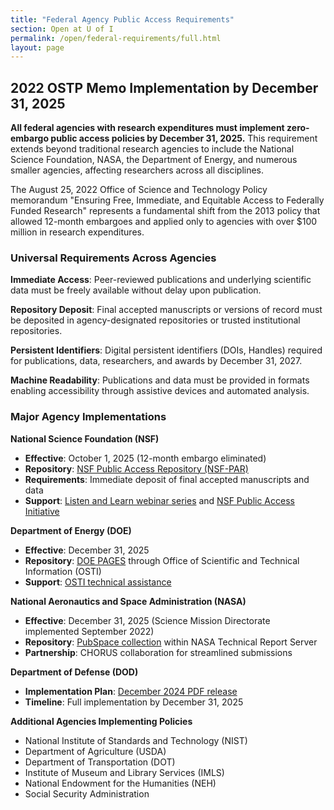 ```yaml
---
title: "Federal Agency Public Access Requirements"
section: Open at U of I
permalink: /open/federal-requirements/full.html
layout: page
---
```


## 2022 OSTP Memo Implementation by December 31, 2025

**All federal agencies with research expenditures must implement zero-embargo public access policies by December 31, 2025.** This requirement extends beyond traditional research agencies to include the National Science Foundation, NASA, the Department of Energy, and numerous smaller agencies, affecting researchers across all disciplines.

The August 25, 2022 Office of Science and Technology Policy memorandum "Ensuring Free, Immediate, and Equitable Access to Federally Funded Research" represents a fundamental shift from the 2013 policy that allowed 12-month embargoes and applied only to agencies with over $100 million in research expenditures.

### Universal Requirements Across Agencies

**Immediate Access**: Peer-reviewed publications and underlying scientific data must be freely available without delay upon publication.

**Repository Deposit**: Final accepted manuscripts or versions of record must be deposited in agency-designated repositories or trusted institutional repositories.

**Persistent Identifiers**: Digital persistent identifiers (DOIs, Handles) required for publications, data, researchers, and awards by December 31, 2027.

**Machine Readability**: Publications and data must be provided in formats enabling accessibility through assistive devices and automated analysis.

### Major Agency Implementations

**National Science Foundation (NSF)**
- **Effective**: October 1, 2025 (12-month embargo eliminated)
- **Repository**: [NSF Public Access Repository (NSF-PAR)](https://par.nsf.gov/)
- **Requirements**: Immediate deposit of final accepted manuscripts and data
- **Support**: [Listen and Learn webinar series](https://www.nsf.gov/public-access) and [NSF Public Access Initiative](https://www.nsf.gov/public-access)

**Department of Energy (DOE)**
- **Effective**: December 31, 2025
- **Repository**: [DOE PAGES](https://www.osti.gov/pages/) through Office of Scientific and Technical Information (OSTI)
- **Support**: [OSTI technical assistance](https://www.osti.gov/contact/)

**National Aeronautics and Space Administration (NASA)**
- **Effective**: December 31, 2025 (Science Mission Directorate implemented September 2022)
- **Repository**: [PubSpace collection](https://sti.nasa.gov/public-access/) within NASA Technical Report Server
- **Partnership**: CHORUS collaboration for streamlined submissions

**Department of Defense (DOD)**
- **Implementation Plan**:  [December 2024 PDF release](https://discover.dtic.mil/wp-content/uploads/2024/12/DoD_PublicAccessPlan_Dec_2024.pdf)
- **Timeline**: Full implementation by December 31, 2025

**Additional Agencies Implementing Policies**
- National Institute of Standards and Technology (NIST)
- Department of Agriculture (USDA)
- Department of Transportation (DOT)  
- Institute of Museum and Library Services (IMLS)
- National Endowment for the Humanities (NEH)
- Social Security Administration



